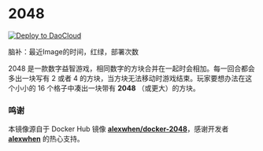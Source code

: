 # 2048

[![Deploy to DaoCloud](https://dn-daoweb-resource.qbox.me/test-icon/deploy_to_daocloud.svg)](https://dashboard.daocloud.io/packages/6f7a340c-b193-4a36-a765-4e660ddebd1c) 

脑补：最近Image的时间，红绿，部署次数



2048 是一款数字益智游戏，相同数字的方块合并在一起时会相加。每一回合都会多出一块写有 2 或者 4 的方块，当方块无法移动时游戏结束。玩家要想办法在这个小小的 16 个格子中凑出一块带有 **2048** （或更大）的方块。

### 鸣谢

本镜像源自于 Docker Hub 镜像 **[alexwhen/docker-2048](https://registry.hub.docker.com/u/alexwhen/docker-2048/)**，感谢开发者 **[alexwhen](https://github.com/alexwhen)** 的热心支持。
